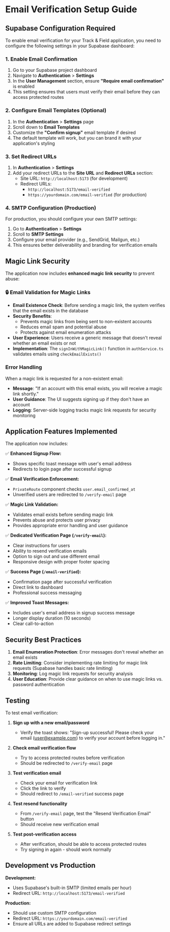 # Email Verification Setup Guide

## Supabase Configuration Required

To enable email verification for your Track & Field application, you need to configure the following settings in your Supabase dashboard:

### 1. Enable Email Confirmation

1. Go to your Supabase project dashboard
2. Navigate to **Authentication** > **Settings**
3. In the **User Management** section, ensure **"Require email confirmation"** is enabled
4. This setting ensures that users must verify their email before they can access protected routes

### 2. Configure Email Templates (Optional)

1. In the **Authentication** > **Settings** page
2. Scroll down to **Email Templates**
3. Customize the **"Confirm signup"** email template if desired
4. The default template will work, but you can brand it with your application's styling

### 3. Set Redirect URLs

1. In **Authentication** > **Settings**
2. Add your redirect URLs to the **Site URL** and **Redirect URLs** section:
   - Site URL: `http://localhost:5173` (for development)
   - Redirect URLs: 
     - `http://localhost:5173/email-verified`
     - `https://yourdomain.com/email-verified` (for production)

### 4. SMTP Configuration (Production)

For production, you should configure your own SMTP settings:

1. Go to **Authentication** > **Settings**
2. Scroll to **SMTP Settings**
3. Configure your email provider (e.g., SendGrid, Mailgun, etc.)
4. This ensures better deliverability and branding for verification emails

## Magic Link Security

The application now includes **enhanced magic link security** to prevent abuse:

### 🔒 Email Validation for Magic Links

- **Email Existence Check**: Before sending a magic link, the system verifies that the email exists in the database
- **Security Benefits**: 
  - Prevents magic links from being sent to non-existent accounts
  - Reduces email spam and potential abuse
  - Protects against email enumeration attacks
- **User Experience**: Users receive a generic message that doesn't reveal whether an email exists or not
- **Implementation**: The `signInWithMagicLink()` function in `authService.ts` validates emails using `checkEmailExists()`

### Error Handling

When a magic link is requested for a non-existent email:
- **Message**: "If an account with this email exists, you will receive a magic link shortly."
- **User Guidance**: The UI suggests signing up if they don't have an account
- **Logging**: Server-side logging tracks magic link requests for security monitoring

## Application Features Implemented

The application now includes:

✅ **Enhanced Signup Flow:**
- Shows specific toast message with user's email address
- Redirects to login page after successful signup

✅ **Email Verification Enforcement:**
- `PrivateRoute` component checks `user.email_confirmed_at`
- Unverified users are redirected to `/verify-email` page

✅ **Magic Link Validation:**
- Validates email exists before sending magic link
- Prevents abuse and protects user privacy
- Provides appropriate error handling and user guidance

✅ **Dedicated Verification Page (`/verify-email`):**
- Clear instructions for users
- Ability to resend verification emails
- Option to sign out and use different email
- Responsive design with proper footer spacing

✅ **Success Page (`/email-verified`):**
- Confirmation page after successful verification
- Direct link to dashboard
- Professional success messaging

✅ **Improved Toast Messages:**
- Includes user's email address in signup success message
- Longer display duration (10 seconds)
- Clear call-to-action

## Security Best Practices

1. **Email Enumeration Protection**: Error messages don't reveal whether an email exists
2. **Rate Limiting**: Consider implementing rate limiting for magic link requests (Supabase handles basic rate limiting)
3. **Monitoring**: Log magic link requests for security analysis
4. **User Education**: Provide clear guidance on when to use magic links vs. password authentication

## Testing

To test email verification:

1. **Sign up with a new email/password**
   - Verify the toast shows: "Sign-up successful! Please check your email (user@example.com) to verify your account before logging in."

2. **Check email verification flow**
   - Try to access protected routes before verification
   - Should be redirected to `/verify-email` page

3. **Test verification email**
   - Check your email for verification link
   - Click the link to verify
   - Should redirect to `/email-verified` success page

4. **Test resend functionality**
   - From `/verify-email` page, test the "Resend Verification Email" button
   - Should receive new verification email

5. **Test post-verification access**
   - After verification, should be able to access protected routes
   - Try signing in again - should work normally

## Development vs Production

**Development:**
- Uses Supabase's built-in SMTP (limited emails per hour)
- Redirect URL: `http://localhost:5173/email-verified`

**Production:**
- Should use custom SMTP configuration
- Redirect URL: `https://yourdomain.com/email-verified`
- Ensure all URLs are added to Supabase redirect settings 